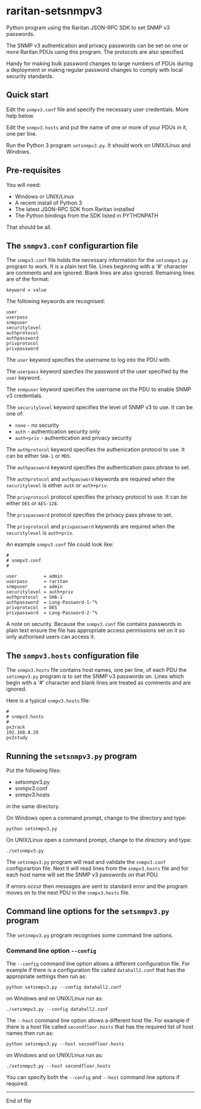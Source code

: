 # raritan-setsnmpv3

Python program using the Raritan JSON-RPC SDK to set SNMP v3 passwords.

The SNMP v3 authentication and privacy passwords can be set on one or
more Raritan PDUs using this program.  The protocols are also specified.

Handy for making bulk password changes to large numbers of PDUs during
a deployment or makng regular password changes to comply with local
security standards.

## Quick start

Edit the `snmpv3.conf` file and specify the necessary user credentials.
More help below.

Edit the `snmpv3.hosts` and put the name of one or more of your PDUs in
it, one per line.

Run the Python 3 program `setsnmpv3.py`.  It should work on UNIX/Linux
and Windows.

## Pre-requisites

You will need:

+ Windows or UNIX/Linux
+ A recent install of Python 3
+ The latest JSON-RPC SDK from Raritan installed
+ The Python bindings from the SDK listed in PYTHONPATH

That should be all.

## The `snmpv3.conf` configurartion file

The `snmpv3.conf` file holds the necessary information for the
`setsnmpv3.py` program to work.  It is a plain text file.  Lines beginning
with a '#' character are comments and are ignored.  Blank lines are
also ignored.  Remaining lines are of the format:

```
keyword = value
```

The following keywords are recognised:

```
user
userpass
snmpuser
securitylevel
authprotocol
authpassword
privprotocol
privpassword
```

The `user` keyword specifies the username to log into the PDU with.

The `userpass` keyword specfies the password of the user specified by the
`user` keyword.

The `snmpuser` keyword specifies the username on the PDU to enable SNMP
v3 credentials.

The `securitylevel` keyword specifies the level of SNMP v3 to use. It
can be one of:

+ `none` - no security
+ `auth` - authentication security only
+ `auth+priv` - authentication and privacy security

The `authprotocol` keyword specifies the authenication protocol to use.
It can be either `SHA-1` or `MD5`.

The `authpassword` keyword specifies the authentication pass phrase
to set.

The `authprotocol` and `authpassword` keywords are required when the
`securitylevel` is either `auth` or `auth+priv`.

The `privprotocol` protocol specifies the privacy protocol to use.
It can be either `DES` or `AES-128`.

The `privpassword` protocol specifies the privacy pass phrase to set.

The `privprotocol` and `privpassword` keywords are required when the
`securitylevel` is `auth+priv`.

An example `snmpv3.conf` file could look like:

```
#
# snmpv3.conf
#

user          = admin
userpass      = raritan
snmpuser      = admin
securitylevel = auth+priv
authprotocol  = SHA-1
authpassword  = Long-Password-1-^%
privprotocol  = DES
privpassword  = Long-Password-2-^%
```

A note on security.  Because the `snmpv3.conf` file contains passwords
in plain text ensure the file has appropriate access permissions set on
it so only authorised users can access it.

## The `snmpv3.hosts` configuration file

The `snmpv3.hosts` file contains host names, one per line, of each PDU the
`setsnmpv3.py` program is to set the SNMP v3 passwords on.  Lines which
begin with a '#' character and blank lines are treated as comments and
are ignored.

Here is a typical `snmpv3.hosts` file:

```
#
# snmpv3.hosts
#
px3rack
192.168.8.20
px2study
```

## Running the `setsnmpv3.py` program

Put the following files:

+ setsnmpv3.py
+ snmpv3.conf
+ snmpv3.hosts

in the same directory.

On Windows open a command prompt, change to the directory and type:

```
python setsnmpv3.py
```

On UNIX/Linux open a command prompt, change to the directory and type:

```
./setsnmpv3.py
```

The `setsnmpv3.py` program will read and validate the `snmpv3.conf`
configurartion file.  Next it will read lines from the `snmpv3.hosts`
file and for each host name will set the SNMP v3 passwords on that PDU.

If errors occur then messages are sent to standard error and the program
moves on to the next PDU in the `snmpv3.hosts` file.

## Command line options for the `setsnmpv3.py` program

The `setsnmpv3.py` program recognises some command line options.

### Command line option `--config`

The `--config` command line option allows a different configuration file.
For example if there is a configuration file called `datahall2.conf`
that has the appropriate settings then run as:

```
python setsnmpv3.py --config datahall2.conf
```

on Windows and on UNIX/Linux run as:

```
./setsnmpv3.py --config datahall2.conf
```

The `--host` command line option allows a different host file.
For example if there is a host file called `secondfloor.hosts` that has
the required list of host names then run as:

```
python setsnmpv3.py --host secondfloor.hosts
```

on Windows and on UNIX/Linux run as:

```
./setsnmpv3.py --host secondfloor.hosts
```

You can specify both the `--config` and `--host` command line options
if required.

------------------------------------
End of file

